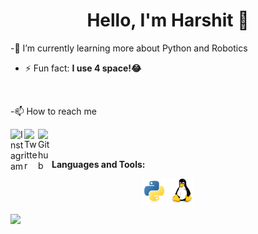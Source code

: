 <h1 align="center"> Hello, I'm Harshit  👋 </h1>

-🌱 I’m currently learning more about Python and Robotics 
- ⚡ Fun fact: **I use 4 space!😂**
<br>
<p>-📫 How to reach me
<p><a href="https://instagram.com/realharshitsingh/">
  <img align="left" alt="Instagram" width="22px" src="https://cdn.jsdelivr.net/npm/simple-icons@v3/icons/instagram.svg" />
</a>
<a href="https://twitter.com/realsinghharsh">
  <img align="left" alt="Twitter" width="22px" src="https://cdn.jsdelivr.net/npm/simple-icons@v3/icons/twitter.svg" />
<!--
</a>
<a href="https://linkedin.com/in/">
  <img align="left" alt="Linkkdin" width="22px" src="https://cdn.jsdelivr.net/npm/simple-icons@v3/icons/linkedin.svg" />
</a>-->
<a href="https://github.com/Hharshitsingh">
  <img align="left" alt="Github" width="22px" src="https://cdn.jsdelivr.net/npm/simple-icons@v3/icons/github.svg" />
</a>
  </p>

<br/>
<br/>


<!--

- 🔭 I’m currently working on ...
- 🌱 I’m currently learning ...
- 👯 I’m looking to collaborate on ...
- 🤔 I’m looking for help with ...
- 💬 Ask me about ...


- 😄 Pronouns: ...

-->
**Languages and Tools:**<br/>
<p align="center">
  <img src="https://github.com/devicons/devicon/blob/master/icons/python/python-original.svg" alt="python" width="40" height="40"/>
  <img src="https://github.com/devicons/devicon/blob/master/icons/linux/linux-original.svg" alt="linux" width="40" height="40"/>
</p>




<img src = "https://github-readme-stats.vercel.app/api?username=Hharshitsingh&&show_icons=true&title_color=ff1800&icon_color=bb2acf&text_color=daf7dc&bg_color=000015">


